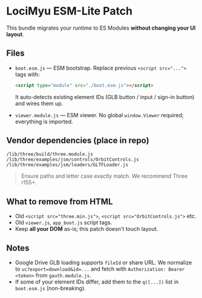 
# LociMyu ESM-Lite Patch

This bundle migrates your runtime to ES Modules **without changing your UI layout**.

## Files

- `boot.esm.js` — ESM bootstrap. Replace previous `<script src="...">` tags with:
  ```html
  <script type="module" src="./boot.esm.js"></script>
  ```
  It auto-detects existing element IDs (GLB button / input / sign-in button) and wires them up.

- `viewer.module.js` — ESM viewer. No global `window.Viewer` required; everything is imported.

## Vendor dependencies (place in repo)

```
/lib/three/build/three.module.js
/lib/three/examples/jsm/controls/OrbitControls.js
/lib/three/examples/jsm/loaders/GLTFLoader.js
```

> Ensure paths and letter case exactly match. We recommend Three r155+.

## What to remove from HTML

- Old `<script src="three.min.js">`, `<script src="OrbitControls.js">` etc.
- Old `viewer.js`, `app_boot.js` script tags.
- Keep **all your DOM** as-is; this patch doesn't touch layout.

## Notes

- Google Drive GLB loading supports `fileId` or share URL. We normalize to `uc?export=download&id=...` and fetch with `Authorization: Bearer <token>` from `gauth.module.js`.
- If some of your element IDs differ, add them to the `q([...])` list in `boot.esm.js` (non-breaking).
